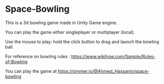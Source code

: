 # Space-Bowling
This is a 3d bowling game made in Unity Game engine.

You can play the game either singleplayer or multiplayer (local).

Use the mouse to play:
  hold the click button to drag and launch the bowling ball.
  
For reference on bowling rules : https://www.wikihow.com/Sample/Rules-of-Bowling

You can play the game at https://simmer.io/@Ahmed_Hassanin/space-bowling
